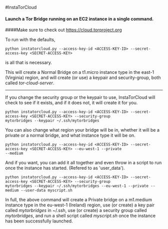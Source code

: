 #InstaTorCloud
#### Launch a Tor Bridge running on an EC2 instance in a single command.
####Make sure to check out https://cloud.torproject.org

To run with the defaults,

    python instatorcloud.py --access-key-id <ACCESS-KEY-ID> --secret-access-key <SECRET-ACCESS-KEY>

is all that is necessary.

This will create a Normal Bridge on a t1.micro instance type in the east-1 (Virginia) region, and will create (or use) a keypair and security-group, both called _tor-cloud-server_.

---------

If you change the security group or the keypair to use, InstaTorCloud will check to see if it exists, and if it does not, it will create it for you.

    python instatorcloud.py --access-key-id <ACCESS-KEY-ID> --secret-access-key <SECRET-ACCESS-KEY> --security-group 
    mytorbridges --keypair ~/.ssh/mytorbridges

You can also change what region your bridge will be in, whether it will be a private or a normal bridge, and what instance type it will be on.

    python instatorcloud.py --access-key-id <ACCESS-KEY-ID> --secret-access-key <SECRET-ACCESS-KEY> --eu-west-1 --private 
    --medium

And if you want, you can add it all together and even throw in a script to run once the instance has started. (Refered to as 'user_data').

    python instatorcloud.py --access-key-id <ACCESS-KEY-ID> --secret-access-key <SECRET-ACCESS-KEY> --security-group 
    mytorbridges --keypair ~/.ssh/mytorbridges --eu-west-1 --private --medium --user-data myscript.sh

In full, the above command will create a Private bridge on a m1.medium instance type in the eu-west-1 (Ireland) region, use (or create) a key pair called _mytorbridges_ in ~/.ssh, use (or create) a security group called _mytorbridges_, and run a shell script called _myscript.sh_ once the instance has been successfully launched.


